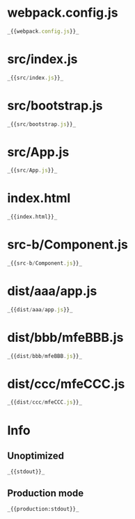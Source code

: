 # webpack.config.js

```javascript
_{{webpack.config.js}}_
```

# src/index.js

```javascript
_{{src/index.js}}_
```

# src/bootstrap.js

```jsx
_{{src/bootstrap.js}}_
```

# src/App.js

```jsx
_{{src/App.js}}_
```

# index.html

```html
_{{index.html}}_
```

# src-b/Component.js

```jsx
_{{src-b/Component.js}}_
```

# dist/aaa/app.js

```javascript
_{{dist/aaa/app.js}}_
```

# dist/bbb/mfeBBB.js

```javascript
_{{dist/bbb/mfeBBB.js}}_
```

# dist/ccc/mfeCCC.js

```javascript
_{{dist/ccc/mfeCCC.js}}_
```

# Info

## Unoptimized

```
_{{stdout}}_
```

## Production mode

```
_{{production:stdout}}_
```
